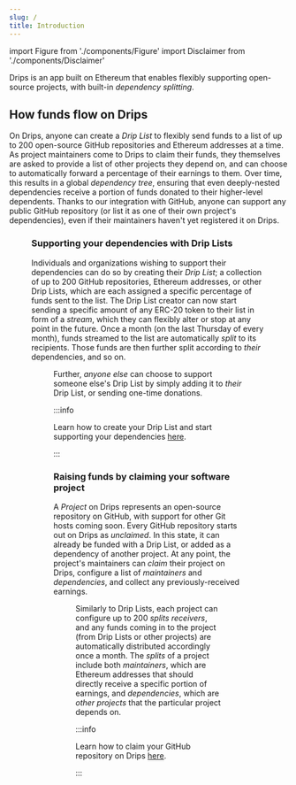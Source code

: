 ```yaml
---
slug: /
title: Introduction
---
```


import Figure from './components/Figure'
import Disclaimer from './components/Disclaimer'

Drips is an app built on Ethereum that enables flexibly supporting open-source projects, with built-in _dependency splitting_.

## How funds flow on Drips

On Drips, anyone can create a _Drip List_ to flexibly send funds to a list of up to 200 open-source GitHub repositories and Ethereum addresses at a time. As project maintainers come to Drips to claim their funds, they themselves are asked to provide a list of other projects they depend on, and can choose to automatically forward a percentage of their earnings to them. Over time, this results in a global _dependency tree_, ensuring that even deeply-nested dependencies receive a portion of funds donated to their higher-level dependents. Thanks to our integration with GitHub, anyone can support any public GitHub repository (or list it as one of their own project's dependencies), even if their maintainers haven't yet registered it on Drips.

<Figure caption="The Drips Dependency Tree is a fundable representation of real-world software dependencies." src="/img/introduction/splitting_graph.png" />

### Supporting your dependencies with Drip Lists

Individuals and organizations wishing to support their dependencies can do so by creating their _Drip List_; a collection of up to 200 GitHub repositories, Ethereum addresses, or other Drip Lists, which are each assigned a specific percentage of funds sent to the list. The Drip List creator can now start sending a specific amount of any ERC-20 token to their list in form of a _stream_, which they can flexibly alter or stop at any point in the future. Once a month (on the last Thursday of every month), funds streamed to the list are automatically _split_ to its recipients. Those funds are then further split according to _their_ dependencies, and so on.

<Figure caption="Drip Lists allow anyone to flexibly and continously support a selection of up two 200 projects." src="/img/introduction/drip_list.png" />

Further, _anyone else_ can choose to support someone else's Drip List by simply adding it to _their_ Drip List, or sending one-time donations.

:::info

Learn how to create your Drip List and start supporting your dependencies [here](/support-your-dependencies/overview).

:::

### Raising funds by claiming your software project

A _Project_ on Drips represents an open-source repository on GitHub, with support for other Git hosts coming soon. Every GitHub repository starts out on Drips as _unclaimed_. In this state, it can already be funded with a Drip List, or added as a dependency of another project. At any point, the project's maintainers can _claim_ their project on Drips, configure a list of _maintainers_ and _dependencies_, and collect any previously-received earnings.

<Figure caption="Projects on Drips are fundable representations of GitHub repositories that automatically split income to their maintainers and dependencies." src="/img/introduction/project.png" />

Similarly to Drip Lists, each project can configure up to 200 _splits receivers_, and any funds coming in to the project (from Drip Lists or other projects) are automatically distributed accordingly once a month. The _splits_ of a project include both _maintainers_, which are Ethereum addresses that should directly receive a specific portion of earnings, and _dependencies_, which are _other projects_ that the particular project depends on.

:::info

Learn how to claim your GitHub repository on Drips [here](/get-support/claim-your-repository).

:::

<Disclaimer />

